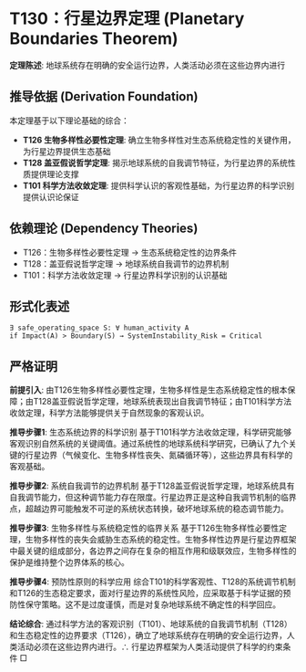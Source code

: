 # T130：行星边界定理 (Planetary Boundaries Theorem)  

**定理陈述**: 地球系统存在明确的安全运行边界，人类活动必须在这些边界内进行

## 推导依据 (Derivation Foundation)
本定理基于以下理论基础的综合：
- **T126 生物多样性必要性定理**: 确立生物多样性对生态系统稳定性的关键作用，为行星边界提供生态基础
- **T128 盖亚假说哲学定理**: 揭示地球系统的自我调节特征，为行星边界的系统性质提供理论支撑
- **T101 科学方法收敛定理**: 提供科学认识的客观性基础，为行星边界的科学识别提供认识论保证

## 依赖理论 (Dependency Theories)
- T126：生物多样性必要性定理 → 生态系统稳定性的边界条件
- T128：盖亚假说哲学定理 → 地球系统自我调节的边界机制
- T101：科学方法收敛定理 → 行星边界科学识别的认识基础  

## 形式化表述  
```
∃ safe_operating_space S: ∀ human_activity A  
if Impact(A) > Boundary(S) → SystemInstability_Risk = Critical  
```

## 严格证明  

**前提引入**:
由T126生物多样性必要性定理，生物多样性是生态系统稳定性的根本保障；由T128盖亚假说哲学定理，地球系统表现出自我调节特征；由T101科学方法收敛定理，科学方法能够提供关于自然现象的客观认识。

**推导步骤1**: 生态系统边界的科学识别
基于T101科学方法收敛定理，科学研究能够客观识别自然系统的关键阈值。通过系统性的地球系统科学研究，已确认了九个关键的行星边界（气候变化、生物多样性丧失、氮磷循环等），这些边界具有科学的客观基础。

**推导步骤2**: 系统自我调节的边界机制
基于T128盖亚假说哲学定理，地球系统具有自我调节能力，但这种调节能力存在限度。行星边界正是这种自我调节机制的临界点，超越边界可能触发不可逆的系统状态转换，破坏地球系统的稳态调节能力。

**推导步骤3**: 生物多样性与系统稳定性的临界关系
基于T126生物多样性必要性定理，生物多样性的丧失会威胁生态系统的稳定性。生物多样性边界是行星边界框架中最关键的组成部分，各边界之间存在复杂的相互作用和级联效应，生物多样性的保护是维持整个边界体系的核心。

**推导步骤4**: 预防性原则的科学应用
综合T101的科学客观性、T128的系统调节机制和T126的生态稳定要求，面对行星边界的系统性风险，应采取基于科学证据的预防性保守策略。这不是过度谨慎，而是对复杂地球系统不确定性的科学回应。

**结论综合**:
通过科学方法的客观识别（T101）、地球系统的自我调节机制（T128）和生态稳定性的边界要求（T126），确立了地球系统存在明确的安全运行边界，人类活动必须在这些边界内进行。∴ 行星边界框架为人类活动提供了科学的约束条件 □  
